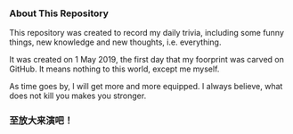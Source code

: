 ### About This Repository

This repository was created to record my daily trivia, including some funny things, new knowledge and new thoughts, i.e. everything.

It was created on 1 May 2019, the first day that my foorprint was carved on GitHub. It means nothing to this world, except me myself.

As time goes by, I will get more and more equipped. I always believe, what does not kill you makes you stronger.

### 至放大来演吧！
